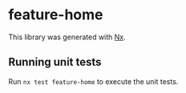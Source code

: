 # feature-home

This library was generated with [Nx](https://nx.dev).


## Running unit tests

Run `nx test feature-home` to execute the unit tests.

